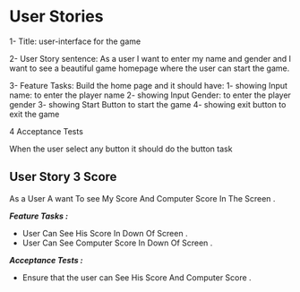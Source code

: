 # User Stories


1- Title: user-interface for the game

2- User Story sentence: As a user I want to enter my name and gender and I want to see a beautiful game homepage where the user can start the game.

3- Feature Tasks: 
Build the home page and it should have:
1- showing Input name: to enter the player name
2- showing Input Gender: to enter the player gender
3- showing Start Button to start the game
4- showing exit button to exit the game


4  Acceptance Tests

When the user select any button it should do the button task


## User Story 3 Score
As a User A want To see My Score And Computer Score In The Screen . 

***Feature Tasks :***
- User Can See His Score In Down Of Screen .
- User Can See Computer Score In Down Of Screen . 

***Acceptance Tests :***
- Ensure that the user can See His Score And Computer Score .
